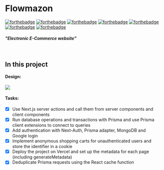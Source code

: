 # Flowmazon

[![forthebadge](https://img.shields.io/badge/NodeJS-20.16.0-7fc728)](https://nodejs.org/en)
[![forthebadge](https://img.shields.io/badge/Next-14.2.8-050505)](https://nextjs.org/)
[![forthebadge](https://img.shields.io/badge/Use-MongoDB%20Atlas-128d4d)](https://www.mongodb.com/products/platform/atlas-database)
[![forthebadge](https://img.shields.io/badge/Use-Prisma-0c3249)](https://www.prisma.io/)
[![forthebadge](https://img.shields.io/badge/Use-Zod-2f74c0)](https://zod.dev/)
[![forthebadge](https://img.shields.io/badge/Use-DaisyUI-19caa0)](https://daisyui.com/)
[![forthebadge](https://img.shields.io/badge/Use-Tailwindcss-0ea5e9)](https://tailwindcss.com/)

#### **_"Electronic E-Commerce website"_**

</br>

## In this project

#### Design:

<img align="center" src="https://github.com/user-attachments/assets/74eb7ec4-2105-4208-add3-7b2c48f08ac2">

#### Tasks:

- [x] Use Next.js server actions and call them from server components and client components
- [x] Run database operations and transactions with Prisma and use Prisma client extensions to connect to queries
- [x] Add authentication with Next-Auth, Prisma adapter, MongoDB and Google login
- [x] Implement anonymous shopping carts for unauthenticated users and store the identifier in a cookie
- [x] Deploy the project on Vercel and set up the metadata for each page (including generateMetadata)
- [x] Deduplicate Prisma requests using the React cache function
